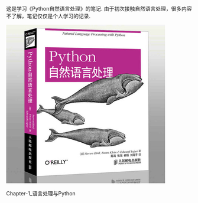 这是学习《Python自然语言处理》的笔记. 由于初次接触自然语言处理，很多内容不了解，笔记仅仅是个人学习的记录.

![Python自然语言处理.jpg](./pictures/01Python自然语言处理.jpg)

Chapter-1_语言处理与Python



